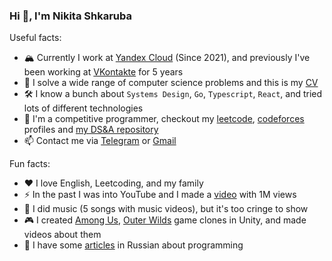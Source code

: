 ### Hi 👋, I'm Nikita Shkaruba

Useful facts:

- 🏔 Currently I work at [Yandex Cloud](https://cloud.yandex.com/en) (Since 2021), and previously I've been working at [VKontakte](https://vk.com/about) for 5 years
- 🤖 I solve a wide range of computer science problems and this is my [CV](https://docs.google.com/document/d/e/2PACX-1vQgHJZ82Rqirs2WDd3Eki49ysSzbLeQipnH72hIYrrMfNVODNeF98AHm5caJx0INWm7hGXSTl5zLQrp/pub)
- 🛠️ I know a bunch about `Systems Design`, `Go`, `Typescript`, `React`, and tried lots of different technologies
- 🦾 I'm a competitive programmer, checkout my [leetcode](https://leetcode.com/nikita_shkaruba), [codeforces](https://codeforces.com/profile/nikita_shkaruba) profiles and [my DS&A repository](https://github.com/NikitaShkaruba/data_structures_and_algorithms)
- 📫 Contact me via [Telegram](https://t.me/nshkaruba) or [Gmail](sh.sigmaone@gmail.com)

Fun facts:

- ❤️ I love English, Leetcoding, and my family
- ⚡ In the past I was into YouTube and I made a [video](https://www.youtube.com/watch?v=75FxjRJZmis&list=PLK2wVyb-VU2rtNVTmfVzJanTgnLUqEo_V) with 1M views
- 🎸 I did music (5 songs with music videos), but it's too cringe to show
- 🎮 I created [Among Us](https://github.com/NikitaShkaruba/among_us_clone), [Outer Wilds](https://github.com/NikitaShkaruba/outer_wilds_clone) game clones in Unity, and made videos about them
- 📰 I have some [articles](https://vk.com/@nsh) in Russian about programming
